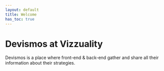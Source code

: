 ```yaml
---
layout: default
title: Welcome
has_toc: true
---
```


# Devismos at Vizzuality

Devismos is a place where front-end & back-end gather and share all their information about their strategies.


